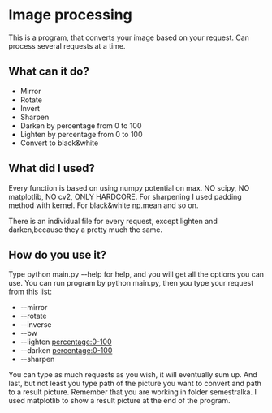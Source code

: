 # Image processing

This is a program, that converts your image based on your request. Can process several requests at a time.

## What can it do?

- Mirror
- Rotate
- Invert
- Sharpen
- Darken by percentage from 0 to 100
- Lighten by percentage from 0 to 100
- Convert to black&white

## What did I used?

Every function is based on using numpy potential on max. NO scipy, NO matplotlib, NO cv2, ONLY HARDCORE. For sharpening I used padding method with kernel. For black&white np.mean and so on.

There is an individual file for every request, except lighten and darken,because they a pretty much the same.

## How do you use it?

Type python main.py --help for help, and you will get all the options you can use.
You can run program by python main.py, then you type your request from this list:
- --mirror
- --rotate
- --inverse
- --bw
- --lighten <percentage:0-100>
- --darken  <percentage:0-100>
- --sharpen

You can type as much requests as you wish, it will eventually sum up. And last, but not least you type path of the picture you want to convert and path to a result picture.
Remember that you are working in folder semestralka.
I used matplotlib to show a result picture at the end of the program.
